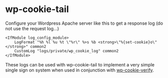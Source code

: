 wp-cookie-tail
==============
Configure your Wordpress Apache server like this to get a response log (do not use the request log...)

```
<IfModule log_config_module>
    LogFormat "%h %l %u %t \"%r\" %>s %b <strong>\"%{set-cookie}o\"</strong>" common2
    CustomLog "logs/private/wp_cookie_log" common2
</IfModule>
```

These logs can be used with wp-cookie-tail to implement a very simple single sign on system when
used in conjunction with [wp-cookie-verify](https://github.com/acjohnson/wp-cookie-verify).
